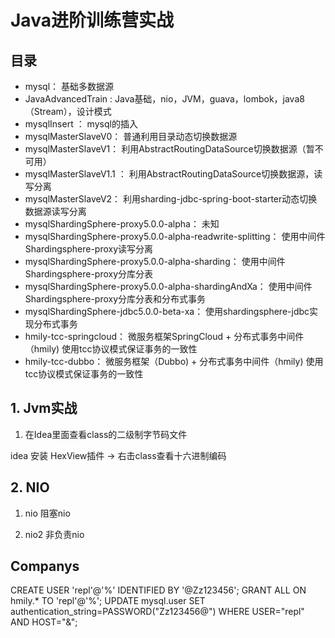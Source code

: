 # Java进阶训练营实战

## 目录

- mysql： 基础多数据源
- JavaAdvancedTrain : Java基础，nio，JVM，guava，lombok，java8（Stream），设计模式
- mysqlInsert ： mysql的插入
- mysqlMasterSlaveV0： 普通利用目录动态切换数据源
- mysqlMasterSlaveV1： 利用AbstractRoutingDataSource切换数据源（暂不可用）
- mysqlMasterSlaveV1.1  ： 利用AbstractRoutingDataSource切换数据源，读写分离
- mysqlMasterSlaveV2： 利用sharding-jdbc-spring-boot-starter动态切换数据源读写分离
- mysqlShardingSphere-proxy5.0.0-alpha： 未知
- mysqlShardingSphere-proxy5.0.0-alpha-readwrite-splitting： 使用中间件 Shardingsphere-proxy读写分离
- mysqlShardingSphere-proxy5.0.0-alpha-sharding： 使用中间件 Shardingsphere-proxy分库分表
- mysqlShardingSphere-proxy5.0.0-alpha-shardingAndXa： 使用中间件 Shardingsphere-proxy分库分表和分布式事务
- mysqlShardingSphere-jdbc5.0.0-beta-xa： 使用shardingsphere-jdbc实现分布式事务
- hmily-tcc-springcloud： 微服务框架SpringCloud + 分布式事务中间件（hmily) 使用tcc协议模式保证事务的一致性
- hmily-tcc-dubbo： 微服务框架（Dubbo) + 分布式事务中间件（hmily) 使用tcc协议模式保证事务的一致性

## 1. Jvm实战

1. 在Idea里面查看class的二级制字节码文件

idea 安装 HexView插件 -> 右击class查看十六进制编码

## 2. NIO 
1. nio 阻塞nio

2. nio2 非负责nio

## Companys

CREATE USER 'repl'@'%' IDENTIFIED BY '@Zz123456';
GRANT ALL ON hmily.* TO 'repl'@'%';
UPDATE mysql.user SET authentication_string=PASSWORD("Zz123456@") WHERE USER="repl" AND HOST="&";
